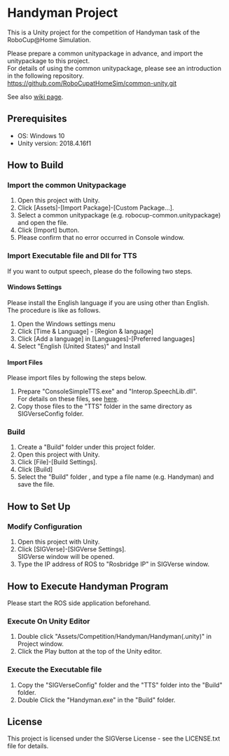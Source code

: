 # Handyman Project

This is a Unity project for the competition of Handyman task of the RoboCup@Home Simulation.

Please prepare a common unitypackage in advance, and import the unitypackage to this project.  
For details of using the common unitypackage, please see an introduction in the following repository.
https://github.com/RoboCupatHomeSim/common-unity.git

See also [wiki page](https://github.com/RoboCupatHomeSim/handyman-unity/wiki).

## Prerequisites

- OS: Windows 10
- Unity version: 2018.4.16f1

## How to Build

### Import the common Unitypackage

1. Open this project with Unity.
2. Click [Assets]-[Import Package]-[Custom Package...].
3. Select a common unitypackage (e.g. robocup-common.unitypackage) and open the file.
4. Click [Import] button.
5. Please confirm that no error occurred in Console window.


### Import Executable file and Dll for TTS

If you want to output speech, please do the following two steps.

#### Windows Settings
Please install the English language if you are using other than English.  
The procedure is like as follows.
1. Open the Windows settings menu
2. Click [Time & Language] - [Region & language]
3. Click [Add a language] in [Languages]-[Preferred languages]
4. Select "English (United States)" and Install

#### Import Files
Please import files by following the steps below.
1. Prepare "ConsoleSimpleTTS.exe" and "Interop.SpeechLib.dll".  
For details on these files, see [here](https://github.com/RoboCupatHomeSim/console-simple-tts).
2. Copy those files to the "TTS" folder in the same directory as SIGVerseConfig folder.


### Build
1. Create a "Build" folder under this project folder.
2. Open this project with Unity.
3. Click [File]-[Build Settings].
4. Click [Build]
5. Select the "Build" folder , and type a file name (e.g. Handyman) and save the file.

## How to Set Up

### Modify Configuration

1. Open this project with Unity.
2. Click [SIGVerse]-[SIGVerse Settings].  
SIGVerse window will be opened.
3. Type the IP address of ROS to "Rosbridge IP" in SIGVerse window.

## How to Execute Handyman Program

Please start the ROS side application beforehand.  

### Execute On Unity Editor
1. Double click "Assets/Competition/Handyman/Handyman(.unity)" in Project window.
2. Click the Play button at the top of the Unity editor.

### Execute the Executable file
1. Copy the "SIGVerseConfig" folder and the "TTS" folder into the "Build" folder.
2. Double Click the "Handyman.exe" in the "Build" folder.

## License

This project is licensed under the SIGVerse License - see the LICENSE.txt file for details.
